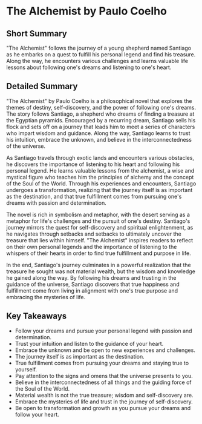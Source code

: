 # The Alchemist by Paulo Coelho

## Short Summary
"The Alchemist" follows the journey of a young shepherd named Santiago as he embarks on a quest to fulfill his personal legend and find his treasure. Along the way, he encounters various challenges and learns valuable life lessons about following one's dreams and listening to one's heart.

## Detailed Summary
"The Alchemist" by Paulo Coelho is a philosophical novel that explores the themes of destiny, self-discovery, and the power of following one's dreams. The story follows Santiago, a shepherd who dreams of finding a treasure at the Egyptian pyramids. Encouraged by a recurring dream, Santiago sells his flock and sets off on a journey that leads him to meet a series of characters who impart wisdom and guidance. Along the way, Santiago learns to trust his intuition, embrace the unknown, and believe in the interconnectedness of the universe.

As Santiago travels through exotic lands and encounters various obstacles, he discovers the importance of listening to his heart and following his personal legend. He learns valuable lessons from the alchemist, a wise and mystical figure who teaches him the principles of alchemy and the concept of the Soul of the World. Through his experiences and encounters, Santiago undergoes a transformation, realizing that the journey itself is as important as the destination, and that true fulfillment comes from pursuing one's dreams with passion and determination.

The novel is rich in symbolism and metaphor, with the desert serving as a metaphor for life's challenges and the pursuit of one's destiny. Santiago's journey mirrors the quest for self-discovery and spiritual enlightenment, as he navigates through setbacks and setbacks to ultimately uncover the treasure that lies within himself. "The Alchemist" inspires readers to reflect on their own personal legends and the importance of listening to the whispers of their hearts in order to find true fulfillment and purpose in life.

In the end, Santiago's journey culminates in a powerful realization that the treasure he sought was not material wealth, but the wisdom and knowledge he gained along the way. By following his dreams and trusting in the guidance of the universe, Santiago discovers that true happiness and fulfillment come from living in alignment with one's true purpose and embracing the mysteries of life.

## Key Takeaways
- Follow your dreams and pursue your personal legend with passion and determination.
- Trust your intuition and listen to the guidance of your heart.
- Embrace the unknown and be open to new experiences and challenges.
- The journey itself is as important as the destination.
- True fulfillment comes from pursuing your dreams and staying true to yourself.
- Pay attention to the signs and omens that the universe presents to you.
- Believe in the interconnectedness of all things and the guiding force of the Soul of the World.
- Material wealth is not the true treasure; wisdom and self-discovery are.
- Embrace the mysteries of life and trust in the journey of self-discovery.
- Be open to transformation and growth as you pursue your dreams and follow your heart.